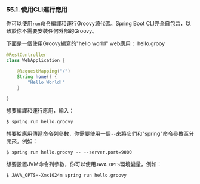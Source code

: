 ### 55.1. 使用CLI運行應用

你可以使用`run`命令編譯和運行Groovy源代碼。Spring Boot CLI完全自包含，以致於你不需要安裝任何外部的Groovy。

下面是一個使用Groovy編寫的"hello world" web應用：
hello.grooy
```java
@RestController
class WebApplication {

    @RequestMapping("/")
    String home() {
        "Hello World!"
    }

}
```
想要編譯和運行應用，輸入：
```shell
$ spring run hello.groovy
```
想要給應用傳遞命令列參數，你需要使用一個`--`來將它們和"spring"命令參數區分開來。例如：
```shell
$ spring run hello.groovy -- --server.port=9000
```
想要設置JVM命令列參數，你可以使用`JAVA_OPTS`環境變量，例如：
```shell
$ JAVA_OPTS=-Xmx1024m spring run hello.groovy
```
